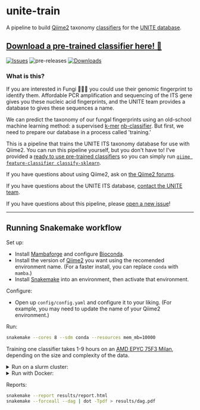 # unite-train

A pipeline to build [Qiime2](https://qiime2.org/) taxonomy [classifiers](https://docs.qiime2.org/2021.11/data-resources/) for the [UNITE database](https://unite.ut.ee/repository.php).

## [Download a pre-trained classifier here! 🎁](https://github.com/colinbrislawn/unite-train/releases)

[![Issues](https://img.shields.io/github/issues/colinbrislawn/unite-train?style=for-the-badge)](https://github.com/colinbrislawn/unite-train/issues)
![pre-releases](https://img.shields.io/github/release-date-pre/colinbrislawn/unite-train?display_date=published_at&style=for-the-badge)
[![Downloads](https://img.shields.io/github/downloads/colinbrislawn/unite-train/total.svg?style=for-the-badge)](https://github.com/colinbrislawn/unite-train/releases)

### What is this?

If you are interested in Fungi 🍄🍄‍🟫 you could use their genomic fingerprint to identify them. Affordable PCR amplification and sequencing of the ITS gene gives you these nucleic acid fingerprints, and the UNITE team provides a database to gives these sequences a name.

We can predict the taxonomy of our fungal fingerprints using an old-school machine learning method: a supervised [k-mer](https://en.wikipedia.org/wiki/K-mer) [nb-classifier](https://scikit-learn.org/stable/modules/naive_bayes.html). But first, we need to prepare our database in a process called 'training.'

This is a pipeline that trains the UNITE ITS taxonomy database for use with Qiime2. You can run this pipeline yourself, but you don't have to! I've provided a [ready to use pre-trained classifiers](https://github.com/colinbrislawn/unite-train/releases) so you can simply run [`qiime feature-classifier classify-sklearn`](https://docs.qiime2.org/2024.2/plugins/available/feature-classifier/classify-sklearn/).

If you have questions about using Qiime2, ask on [the Qiime2 forums](https://forum.qiime2.org/).

If you have questions about the UNITE ITS database, [contact the UNITE team](https://unite.ut.ee/contact.php).

If you have questions about this pipeline, please [open a new issue](https://github.com/colinbrislawn/unite-train/issues/new)!

---

## Running Snakemake workflow

Set up:

- Install [Mambaforge](https://github.com/conda-forge/miniforge#mambaforge) and configure [Bioconda](https://bioconda.github.io/).
- Install the version of [Qiime2](https://docs.qiime2.org/) you want using the recomended environment name.
  (For a faster install, you can replace `conda` with `mamba`.)
- Install [Snakemake](https://snakemake.readthedocs.io/en/stable/getting_started/installation.html) into an environment, then activate that environment.

Configure:

- Open up `config/config.yaml` and configure it to your liking.
  (For example, you may need to update the name of your Qiime2 environment.)

Run:

```bash
snakemake --cores 8 --sdm conda --resources mem_mb=10000
```

Training one classifier takes 1-9 hours on an [AMD EPYC 75F3 Milan](https://www.amd.com/en/products/cpu/amd-epyc-75f3), depending on the size and complexity of the data.

<details>
  <summary>Run on a slurm cluster:</summary>

More specifically, The University of Florida HiPerGator supercomputer,
with access generously provided by the [Kawahara Lab](https://www.floridamuseum.ufl.edu/kawahara-lab/)!

```bash
screen    # We connect to a random login node, so we may not be able...
screen -r # to reconnect with this later on.

snakemake --jobs 24 --slurm \
  --rerun-incomplete --retries 3 \
  --sdm envmodules --latency-wait 10 \
  --default-resources slurm_account=kawahara-b slurm_partition=hpg-milan
```

</details>

<details>
  <summary>Run with Docker:</summary>

Say, in 'the cloud' using [FlowDeploy](https://flowdeploy.com/).

```bash
snakemake --jobs 12 \
  --rerun-incomplete --retries 3 \
  --sdm singularity \
  --default-resources
```

</details>

Reports:

```bash
snakemake --report results/report.html
snakemake --forceall --dag | dot -Tpdf > results/dag.pdf
```
